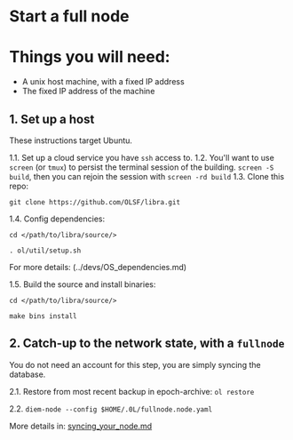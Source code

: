 # Start a full node

# Things you will need:

- A unix host machine, with a fixed IP address
- The fixed IP address of the machine

## 1. Set up a host
These instructions target Ubuntu.

1.1. Set up a cloud service you have `ssh` access to. 
1.2. You'll want to use `screen` (or `tmux`) to persist the terminal session of the building. `screen -S build`, then you can rejoin the session with `screen -rd build`
1.3. Clone this repo: 

`git clone https://github.com/OLSF/libra.git`

1.4. Config dependencies: 

```
cd </path/to/libra/source/>

. ol/util/setup.sh 
```

For more details: (../devs/OS_dependencies.md)

1.5. Build the source and install binaries:

```
cd </path/to/libra/source/>

make bins install
```

## 2. Catch-up to the network state, with a `fullnode`

You do not need an account for this step, you are simply syncing the database.

2.1. Restore from most recent backup in epoch-archive: `ol restore`

2.2. `diem-node --config $HOME/.0L/fullnode.node.yaml`

More details in: [syncing_your_node.md](syncing_your_node.md)
